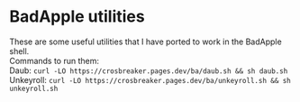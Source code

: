 # BadApple utilities
These are some useful utilities that I have ported to work in the BadApple shell. \
Commands to run them: \
Daub: ``curl -LO https://crosbreaker.pages.dev/ba/daub.sh && sh daub.sh``
<br>
Unkeyroll:  ``curl -LO https://crosbreaker.pages.dev/ba/unkeyroll.sh && sh unkeyroll.sh``
